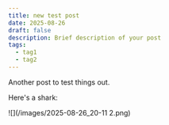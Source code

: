 ```yaml
---
title: new test post
date: 2025-08-26
draft: false
description: Brief description of your post
tags:
  - tag1
  - tag2
---
```


Another post to test things out.

Here's a shark:

![](/images/2025-08-26_20-11 2.png)
